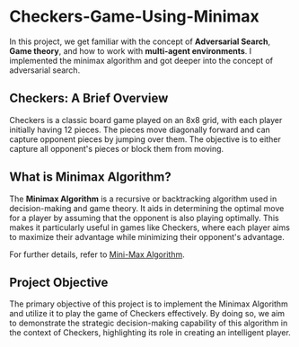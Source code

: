 # Checkers-Game-Using-Minimax
In this project, we get familiar with the concept of **Adversarial Search**, **Game theory**, and how to work with **multi-agent environments**. I implemented the minimax algorithm and got deeper into the concept of adversarial search.

## Checkers: A Brief Overview

Checkers is a classic board game played on an 8x8 grid, with each player initially having 12 pieces. The pieces move diagonally forward and can capture opponent pieces by jumping over them. The objective is to either capture all opponent's pieces or block them from moving.

## What is Minimax Algorithm?
The **Minimax Algorithm** is a recursive or backtracking algorithm used in decision-making and game theory. It aids in determining the optimal move for a player by assuming that the opponent is also playing optimally. This makes it particularly useful in games like Checkers, where each player aims to maximize their advantage while minimizing their opponent's advantage.

For further details, refer to [Mini-Max Algorithm](https://www.javatpoint.com/mini-max-algorithm-in-ai).

## Project Objective

The primary objective of this project is to implement the Minimax Algorithm and utilize it to play the game of Checkers effectively. By doing so, we aim to demonstrate the strategic decision-making capability of this algorithm in the context of Checkers, highlighting its role in creating an intelligent player.
